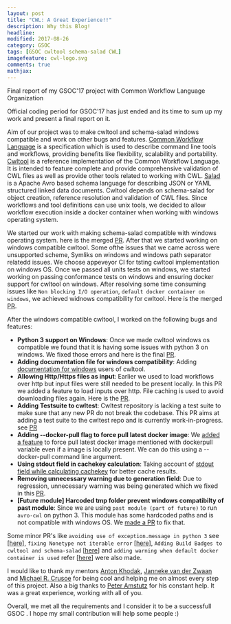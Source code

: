 ```yaml
---
layout: post
title: "CWL: A Great Experience!!"
description: Why this Blog!
headline: 
modified: 2017-08-26
category: GSOC
tags: [GSOC cwltool schema-salad CWL]
imagefeature: cwl-logo.svg
comments: true
mathjax: 
---
```


Final report of my GSOC'17 project with Common Workflow Language Organization


Official coding period for GSOC'17 has just ended and its time to sum up my work and present a final report on it. 

Aim of our project was to make cwltool and schema-salad windows compatible and work on other bugs and features. [Common Workflow Language](http://www.commonwl.org/v1.0/UserGuide.html) is a specification which is used to describe command line tools and workflows, providing benefits like flexibility, scalability and portability. [Cwltool](https://github.com/common-workflow-language/cwltool) is a reference implementation of the Common Workflow Language. It is intended to feature complete and provide comprehensive validation of CWL files as well as provide other tools related to working with CWL. [Salad](https://github.com/common-workflow-language/schema_salad) is a Apache Avro based schema language for describing JSON or YAML structured linked data documents. Cwltool depends on schema-salad for object creation, reference resolution and validation of CWL files. Since workflows and tool definitions can use unix tools, we decided to allow workflow execution inside a docker container when working with windows operating system.

We started our work with making schema-salad compatible with windows operating system. here is the merged [PR](https://github.com/common-workflow-language/schema_salad/pull/110). After that we started working on windows compatible cwltool. Some ofthe issues that we came across were unsupported scheme, Symliks on windows and windows path separator relatedd issues. We choose appeveyor CI for tsting cwltool implementation on windows OS. Once we passed all units tests on windows, we started working on passing conformance tests on windows and ensuring docker support for cwltool on windows. After resolving some time consuming issues like `Non blocking I/O operation`, `default docker container on windows`, we achieved widnows compatibility for cwltool. Here is the merged [PR](https://github.com/common-workflow-language/cwltool/pull/419).

After the windows compatible cwltool, I worked on the following bugs and features:

* **Python 3 support on Windows**: Once we made cwltool windows os compatible we found that it is having some issues with python 3 on windows. We fixed those errors and here is the final [PR](https://github.com/common-workflow-language/cwltool/pull/511).
* **Adding documentation file for windows compatibility**: Adding [documentation for windows](https://github.com/common-workflow-language/cwltool/pull/486) users of cwltool.
* **Allowing Http/Https files as input**: Earlier we used to load workflows over http but input files were still needed to be present locally. In this PR we added a feature to load inputs over http. File caching is used to avoid downloading files again. Here is the [PR](https://github.com/common-workflow-language/cwltool/pull/507).
* **Adding Testsuite to cwltest**: Cwltest repository is lacking a test suite to make sure that any new PR do not break the codebase. This PR aims at adding a test suite to the cwltest repo and is currently work-in-progress. see [PR](https://github.com/common-workflow-language/cwltest/pull/36) 
* **Adding --docker-pull flag to force pull latest docker image**: We [added a feature](https://github.com/common-workflow-language/cwltool/pull/506) to force pull latest docker image mentioned with dockerpull variable even if a image is locally present. We can do this using a --docker-pull command line argument. 
* **Using stdout field in cachekey calculation**: Taking account of [stdout field while calculating cachekey](https://github.com/common-workflow-language/cwltool/pull/532) for better cache results.
* **Removing unnecessary warning due to generation field**: Due to regression, unnecessary warning was being generated which we fixed in this [PR](https://github.com/common-workflow-language/cwltool/pull/525).
* **[Future module] Harcoded tmp folder prevent windows compatibilty of past module**: Since we are using `past module (part of future)` to run `avro-cwl` on python 3. This module has some hardcoded paths and is not compatible with windows OS. We [made a PR](https://github.com/PythonCharmers/python-future/pull/296) to fix that.

Some minor PR's like `avoiding use of exception.message in python 3` see [[here](https://github.com/common-workflow-language/cwltest/pull/30)], `fixing Nonetype not iterable error` [[here](https://github.com/common-workflow-language/cwltest/pull/23)], `Adding Build Badges to cwltool and schema-salad` [[here](https://github.com/common-workflow-language/cwltool/pull/413)] and `adding warning when default docker container is used` refer [[here](https://github.com/common-workflow-language/cwltool/pull/506)] were also made.


I would like to thank my mentors [Anton Khodak](https://github.com/anton-khodak), [Janneke van der Zwaan](https://github.com/jvdzwaan) and [Michael R. Crusoe](https://github.com/mr-c) for being cool and helping me on almost every step of this project. Also a big thanks to [Peter Amstutz](https://github.com/tetron) for his constant help. It was a great experience, working with all of you.

Overall, we met all the requirements and I consider it to be a successfull GSOC
. I hope my small contribution will help some people :)


